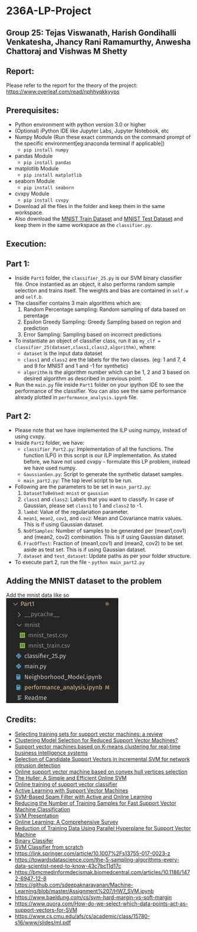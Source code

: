 # 236A-LP-Project
## Group 25: Tejas Viswanath, Harish Gondihalli Venkatesha, Jhancy Rani Ramamurthy, Anwesha Chattoraj and Vishwas M Shetty

## Report:
Please refer to the report for the theory of the project:
https://www.overleaf.com/read/nphhyqkkyyps

## Prerequisites:
- Python environment with python version 3.0 or higher
- (Optional) iPython IDE like Jupyter Labs, Jupyter Notebook, etc
- Numpy Module (Run these exact commands on the command prompt of the specific environment[eg:anaconda terminal if applicable])
  - `pip install numpy`
- pandas Module
  - `pip install pandas`
- matplotlib Module
  - `pip install matplotlib`
- seaborn Module
  - `pip install seaborn`
- cvxpy Module
  - `pip install cvxpy`
- Download all the files in the folder and keep them in the same workspace.
- Also download the [MNIST Train Dataset](https://www.kaggle.com/lailaelmahmoudi123/binary-classification-for-the-mnist-dataset/data?select=train.csv) and [MNIST Test Dataset](https://www.kaggle.com/lailaelmahmoudi123/binary-classification-for-the-mnist-dataset/data?select=test.csv) and keep them in the same workspace as the `classifier.py`.

## Execution:
## Part 1:
- Inside `Part1` folder, the `classifier_25.py` is our SVM binary classifier file. Once instantied as an object, it also performs random sample selection and trains itself. The weights and bias are contained in `self.w` and `self.b`.
- The classifier contains 3 main algorithms which are:
  1. Random Percentage sampling: Random sampling of data based on perentage
  2. Epsilon Greedy Sampling: Greedy Sampling based on region and prediction
  3. Error Sampling: Sampling based on incorrect predictions
- To instantiate an object of classifier class, run it as `my_clf = classifier_25(dataset,class1,class2,algorithm)`,
  where:
  - `dataset` is the input data dataset
  - `class1` and `class2` are the labels for the two classes. (eg: 1 and 7, 4 and 9 for MNIST and 1 and -1 for synthetic)
  -  `algorithm` is the algorithm number which can be 1, 2 and 3 based on desired algorithm as described in previous point.
- Run the `main.py` file inside `Part1` folder on your ipython IDE to see the performance of the classifier. You can also see the same performance already plotted in `performance_analysis.ipynb` file.

## Part 2:

- Please note that we have implemented the ILP using numpy, instead of using cvxpy.
- Inside `Part2` folder, we have:
  - `classifier_Part2.py`: Implementation of all the functions. The function ILP() in this script is our ILP implementation. As stated before, we have not used cvxpy - formulate this LP problem, instead we have used numpy.
  - `GaussianGen.py`: Script to generate the synthetic dataset samples.
  - `main_part2.py`: The top level script to be run.
- Following are the parameters to be set in `main_part2.py`:
  1. `DatasetToBeUsed`: `mnist` or `gaussian` 
  2. `class1` and `class2`: Labels that you want to classify. In case of Gaussian, please set `class1` to 1 and `class2` to -1.
  3. `lambd`: Value of the regulariation parameter.
  4. `mean1`, `mean2`, `cov1`, and `cov2`: Mean and Covariance matrix values. This is if using Gaussian dataset.
  5. `NoOfSamples`: Number of samples to be generated per (mean1,cov1) and (mean2, cov2) combination. This is if using Gaussian dataset.
  6. `FracOfTest`: Fraction of (mean1,cov1) and (mean2, cov2) to be set aside as test set. This is if using Gaussian dataset.
  7. `dataset` and `test_dataset`: Update paths as per your folder structure.
- To execute part 2, run the file - `python main_part2.py`

## Adding the MNIST dataset to the problem
Add the mnist data like so  
![so](imgs/dir_struct.jpeg) 


### 
## Credits:
- [Selecting training sets for support vector machines: a review](https://link.springer.com/content/pdf/10.1007/s10462-017-9611-1.pdf)
- [Clustering Model Selection for Reduced Support Vector Machines?](https://citeseerx.ist.psu.edu/viewdoc/download?doi=10.1.1.102.9904&rep=rep1&type=pdf)
- [Support vector machines based on K-means clustering for real-time business intelligence systems](https://citeseerx.ist.psu.edu/viewdoc/download?doi=10.1.1.96.7836&rep=rep1&type=pdf)
- [Selection of Candidate Support Vectors in incremental SVM for network intrusion detection](https://www.sciencedirect.com/science/article/pii/S0167404814000996)
- [Online support vector machine based on convex hull vertices selection](https://pubmed.ncbi.nlm.nih.gov/24808380/)
- [The Huller: A Simple and Efficient Online SVM](https://link.springer.com/content/pdf/10.1007/11564096_48.pdf)    
- [ Online training of support vector classifier](https://www.sciencedirect.com/science/article/pii/S0031320303000384)
- [Active Learning with Support Vector Machines](http://image.diku.dk/jank/papers/WIREs2014.pdf)
- [SVM-Based Spam Filter with Active and Online Learning](https://citeseerx.ist.psu.edu/viewdoc/download?doi=10.1.1.109.5961&rep=rep1&type=pdf)
- [Reducing the Number of Training Samples for Fast Support Vector Machine Classification](https://www.researchgate.net/profile/Saman-Halgamuge/publication/235009071_Reducing_the_number_of_training_samples_for_Fast_Support_Vector_Machine_Classification/links/0f31752ee3e62e4790000000/Reducing-the-number-of-training-samples-for-Fast-Support-Vector-Machine-Classification.pdf)
- [SVM Presentation](https://edisciplinas.usp.br/pluginfile.php/5078086/course/section/5978682/svm2.pdf)
- [Online Learning: A Comprehensive Survey](https://arxiv.org/pdf/1802.02871.pdf)
- [Reduction of Training Data Using Parallel Hyperplane for Support Vector Machine](https://www.tandfonline.com/doi/full/10.1080/08839514.2019.1583449?scroll=top&needAccess=true)
- [Binary Classifer](https://www.kaggle.com/lailaelmahmoudi123/binary-classification-for-the-mnist-dataset)
- [SVM Classifier from scratch](https://towardsdatascience.com/svm-implementation-from-scratch-python-2db2fc52e5c2)
- https://link.springer.com/article/10.1007%2Fs13755-017-0023-z
- https://towardsdatascience.com/the-5-sampling-algorithms-every-data-scientist-need-to-know-43c7bc11d17c
- https://bmcmedinformdecismak.biomedcentral.com/articles/10.1186/1472-6947-12-8
- https://github.com/sdeepaknarayanan/Machine-Learning/blob/master/Assignment%207/HW7_SVM.ipynb  
- https://www.baeldung.com/cs/svm-hard-margin-vs-soft-margin
- https://www.quora.com/How-do-we-select-which-data-points-act-as-support-vectors-for-SVM
- https://www.cs.cmu.edu/afs/cs/academic/class/15780-s16/www/slides/ml.pdf
